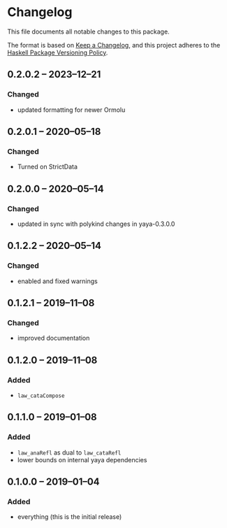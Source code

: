 # Changelog

This file documents all notable changes to this package.

The format is based on [Keep a Changelog](https://keepachangelog.com/en/1.0.0/),
and this project adheres to the [Haskell Package Versioning Policy](https://pvp.haskell.org/).

## 0.2.0.2 – 2023–12–21

### Changed

- updated formatting for newer Ormolu

## 0.2.0.1 – 2020–05–18

### Changed

- Turned on StrictData

## 0.2.0.0 – 2020–05–14

### Changed

- updated in sync with polykind changes in yaya-0.3.0.0

## 0.1.2.2 – 2020–05–14

### Changed

- enabled and fixed warnings

## 0.1.2.1 – 2019–11–08

### Changed

- improved documentation

## 0.1.2.0 – 2019–11–08

### Added

- `law_cataCompose`

## 0.1.1.0 – 2019–01–08

### Added

- `law_anaRefl` as dual to `law_cataRefl`
- lower bounds on internal yaya dependencies

## 0.1.0.0 – 2019–01–04

### Added

- everything (this is the initial release)
